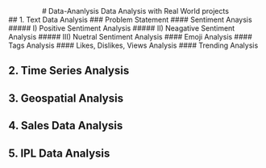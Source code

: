 <div align="center">
# Data-Ananlysis
Data Analysis with Real World projects
</div>
## 1. Text Data Analysis
### Problem Statement
#### Sentiment Anaysis
##### I) Positive Sentiment Analysis
##### II) Neagative Sentiment Analysis
##### III) Nuetral Sentiment Analysis
#### Emoji Analysis
#### Tags Analysis
#### Likes, Dislikes, Views Analysis
#### Trending Analysis

## 2. Time Series Analysis

## 3. Geospatial Analysis

## 4. Sales Data Analysis

## 5. IPL Data Analysis
